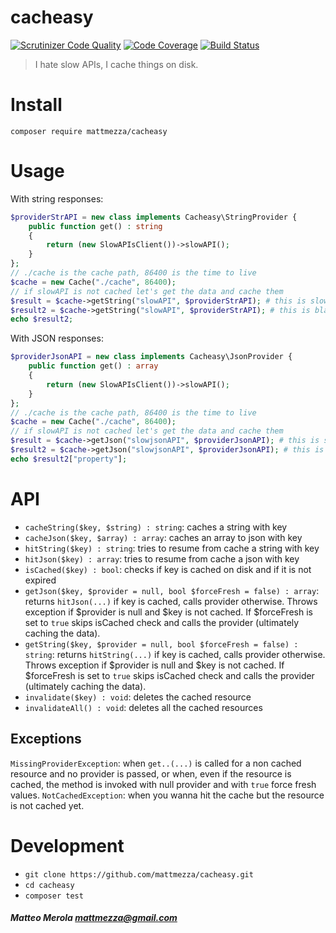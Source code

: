 cacheasy
=====

[![Scrutinizer Code Quality](https://scrutinizer-ci.com/g/mattmezza/cacheasy/badges/quality-score.png?b=master)](https://scrutinizer-ci.com/g/mattmezza/cacheasy/?branch=master) [![Code Coverage](https://scrutinizer-ci.com/g/mattmezza/cacheasy/badges/coverage.png?b=master)](https://scrutinizer-ci.com/g/mattmezza/cacheasy/?branch=master) [![Build Status](https://scrutinizer-ci.com/g/mattmezza/cacheasy/badges/build.png?b=master)](https://scrutinizer-ci.com/g/mattmezza/cacheasy/build-status/master) 

> I hate slow APIs, I cache things on disk.

# Install

`composer require mattmezza/cacheasy`
# Usage

With string responses:

```php
$providerStrAPI = new class implements Cacheasy\StringProvider {
    public function get() : string
    {
        return (new SlowAPIsClient())->slowAPI();
    }
};
// ./cache is the cache path, 86400 is the time to live
$cache = new Cache("./cache", 86400);
// if slowAPI is not cached let's get the data and cache them
$result = $cache->getString("slowAPI", $providerStrAPI); # this is slow :(
$result2 = $cache->getString("slowAPI", $providerStrAPI); # this is blazing fast :)
echo $result2;
```

With JSON responses:

```php
$providerJsonAPI = new class implements Cacheasy\JsonProvider {
    public function get() : array
    {
        return (new SlowAPIsClient())->slowAPI();
    }
};
// ./cache is the cache path, 86400 is the time to live
$cache = new Cache("./cache", 86400);
// if slowAPI is not cached let's get the data and cache them
$result = $cache->getJson("slowjsonAPI", $providerJsonAPI); # this is slow :(
$result2 = $cache->getJson("slowjsonAPI", $providerJsonAPI); # this is blazing fast :)
echo $result2["property"];
```

# API

- `cacheString($key, $string) : string`: caches a string with key
- `cacheJson($key, $array) : array`: caches an array to json with key
- `hitString($key) : string`: tries to resume from cache a string with key
- `hitJson($key) : array`: tries to resume from cache a json with key
- `isCached($key) : bool`: checks if key is cached on disk and if it is not expired
- `getJson($key, $provider = null, bool $forceFresh = false) : array`: returns `hitJson(...)` if key is cached, calls provider otherwise. Throws exception if $provider is null and $key is not cached. If $forceFresh is set to `true` skips isCached check and calls the provider (ultimately caching the data).
- `getString($key, $provider = null, bool $forceFresh = false) : string`: returns `hitString(...)` if key is cached, calls provider otherwise. Throws exception if $provider is null and $key is not cached. If $forceFresh is set to `true` skips isCached check and calls the provider (ultimately caching the data).
- `invalidate($key) : void`: deletes the cached resource
- `invalidateAll() : void`: deletes all the cached resources

## Exceptions

`MissingProviderException`: when `get..(...)` is called for a non cached resource and no provider is passed, or when, even if the resource is cached, the method is invoked with null provider and with `true` force fresh values.
`NotCachedException`: when you wanna hit the cache but the resource is not cached yet.

# Development

- `git clone https://github.com/mattmezza/cacheasy.git`
- `cd cacheasy`
- `composer test`

##### Matteo Merola <mattmezza@gmail.com>